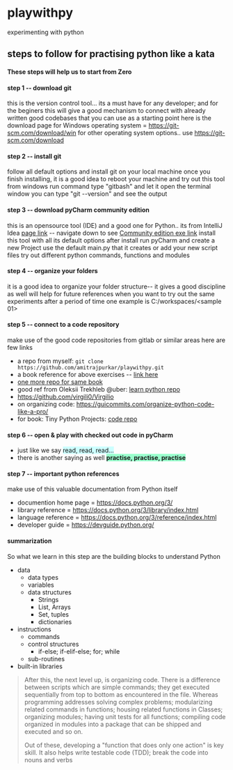 # playwithpy
experimenting with python

## steps to follow for practising python like a kata
#### These steps will help us to start from Zero 

#### step 1 -- download git 
 
 this is the version control tool... 
 its a must have for any developer; 
 and for the beginers this will give a good mechanism to connect with already written good codebases that you can use as a starting point
 here is the download page for Windows operating system = https://git-scm.com/download/win
 for other operating system options.. use https://git-scm.com/download

#### step 2 -- install git
 
 follow all default options and install git on your local machine
 once you finish installing, it is a good idea to reboot your machine and try out this tool
 from windows run command type "gitbash" and let it open the terminal window
 you can type "git --version" and see the output

#### step 3 -- download pyCharm community edition
 
 this is an opensource tool (IDE) and a good one for Python.. its from IntelliJ Idea
 [page link](https://www.jetbrains.com/pycharm/download/?section=windows) -- navigate down to see [Community edition
 exe link](https://www.jetbrains.com/pycharm/download/download-thanks.html?platform=windows&code=PCC)
 install this tool with all its default options
 after install run pyCharm and create a new Project
 use the default main.py that it creates or add your new script files
 try out different python commands, functions and modules

#### step 4 -- organize your folders
 
 it is a good idea to organize your folder structure-- it gives a good discipline as well will help for future references when you want to try out the same experiments after a period of time
 one example is C:/workspaces/<sample 01>


#### step 5 -- connect to a code repository
 
 make use of the good code repositories from gitlab or similar areas
 here are few links
 * a repo from myself: `git clone https://github.com/amitrajpurkar/playwithpy.git`
 * a book reference for above exercises -- [link here](https://www.brianheinold.net/python/A_Practical_Introduction_to_Python_Programming_Heinold.pdf)
 * [one more repo for same book](https://github.com/henrytirla/Practical-Introduction-to-python)
 * good ref from Oleksii Trekhleb @uber: [learn python repo](https://github.com/trekhleb/learn-python)
 * https://github.com/virgili0/Virgilio
 * on organizing code: https://guicommits.com/organize-python-code-like-a-pro/
 * for book: Tiny Python Projects: [code repo](https://github.com/kyclark/tiny_python_projects/)


#### step 6 -- open & play with checked out code in pyCharm
 
 * just like we say <span style="background-color: #CCFFFF">read, read, read...</span>
 * there is another saying as well <span style="background-color: #99FFCC; font-weight:bold">practise, practise, practise</span>


#### step 7 -- important python references
 
 make use of this valuable documentation from Python itself
 * documention home page = https://docs.python.org/3/
 * library reference = https://docs.python.org/3/library/index.html
 * language reference = https://docs.python.org/3/reference/index.html
 * developer guide = https://devguide.python.org/


#### summarization

So what we learn in this step are the building blocks to understand Python
 * data
   * data types
   * variables
   * data structures
     * Strings
     * List, Arrays
     * Set, tuples
     * dictionaries
 * instructions
   * commands
   * control structures
     * if-else; if-elif-else; for; while
   * sub-routines
 * built-in libraries

> After this, the next level up, is organizing code.
> There is a difference between scripts which are simple commands; 
> they get executed sequentially from top to bottom as encountered in the file.
> Whereas programming addresses solving complex problems; 
> modularizing related commands in functions; housing related functions in Classes; 
> organizing modules; having unit tests for all functions; 
> compiling code organized in modules into a package 
> that can be shipped and executed and so on.
> 
> 
> Out of these, developing a "function that does only one action" is key skill.
> It also helps write testable code (TDD); break the code into nouns and verbs